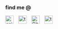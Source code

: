 ### find me @

<a href="https://enjoi.dev/"> <img alt="enjoi.dev" align="left" width="26px" style="margin-right:15px" src="https://enjoi.dev/images/logo.png"/> </a>

<a href="https://gitlab.com/tecandrew"> <img alt="tecandrew" align="left" width="26px" style="margin-right:15px" src="https://gitcdn.link/cdn/tecandrew/tecandrew/18cfbfa4f393415f1b5ed27feb5d31db7f896c83/assets/gitlab.svg"/> </a>

<a href="https://github.com/tecandrew"> <img alt="GitHub" align="left" width="26px" style="margin-right:15px" src="https://gitcdn.link/cdn/github/explore/78df643247d429f6cc873026c0622819ad797942/topics/github/github.png"/> </a>

<a href="https://linkedin.com/in/andrewtec"> <img alt="tecandrew" align="left" width="26px" style="margin-right:15px" src="https://gitcdn.link/cdn/tecandrew/tecandrew/18cfbfa4f393415f1b5ed27feb5d31db7f896c83/assets/linkedin.svg"/> </a>